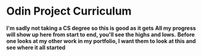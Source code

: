 # Odin Project Curriculum

**I'm sadly not taking a CS degree so this is good as it gets**
**All my progress will show up here from start to end, you'll see the highs and lows.**
**Before one looks at my other work in my portfolio, I want them to look at this and see where it all started**

